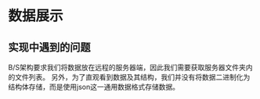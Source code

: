 # 数据展示

## 实现中遇到的问题

B/S架构要求我们将数据放在远程的服务器端，因此我们需要获取服务器文件夹内的文件列表。
另外，为了直观看到数据及其结构，我们并没有将数据二进制化为结构体存储，而是使用json这一通用数据格式存储数据。